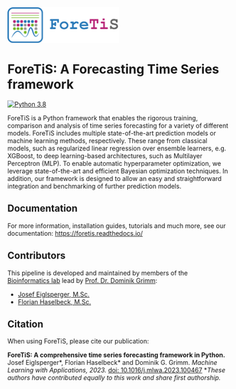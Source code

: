 <div align="left"><img src="https://raw.githubusercontent.com/grimmlab/ForeTiS/master/docs/image/Logo_ForeTiS_Text.png" height="80"/></div>

# ForeTiS: A Forecasting Time Series framework

[![Python 3.8](https://img.shields.io/badge/Python-3.8-3776AB)](https://www.python.org/downloads/release/python-388/)

ForeTiS is a Python framework that enables the rigorous training, comparison and analysis of time series forecasting for a variety of different models. 
ForeTiS includes multiple state-of-the-art prediction models or machine learning methods, respectively. 
These range from classical models, such as regularized linear regression over ensemble learners, e.g. XGBoost, to deep learning-based architectures, such as Multilayer Perceptron (MLP). 
To enable automatic hyperparameter optimization, we leverage state-of-the-art and efficient Bayesian optimization techniques. 
In addition, our framework is designed to allow an easy and straightforward integration and benchmarking of further prediction models.

## Documentation
For more information, installation guides, tutorials and much more, see our documentation: https://foretis.readthedocs.io/

## Contributors
This pipeline is developed and maintained by members of the [Bioinformatics lab](https://bit.cs.tum.de) lead by [Prof. Dr. Dominik Grimm](https://bit.cs.tum.de/team/dominik-grimm/):
- [Josef Eiglsperger, M.Sc.](https://bit.cs.tum.de/team/josef-eiglsperger/)
- [Florian Haselbeck, M.Sc.](https://bit.cs.tum.de/team/florian-haselbeck/)

## Citation
When using ForeTiS, please cite our publication:

**ForeTiS: A comprehensive time series forecasting framework in Python.** <br />
Josef Eiglsperger*, Florian Haselbeck* and Dominik G. Grimm.
*Machine Learning with Applications, 2023.* [doi: 10.1016/j.mlwa.2023.100467](https://doi.org/10.1016/j.mlwa.2023.100467)
**These authors have contributed equally to this work and share first authorship.*
